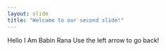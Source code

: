 ```yaml
---
layout: slide
title: "Welcome to our second slide!"
---
```

Hello I Am Babin Rana
Use the left arrow to go back!
